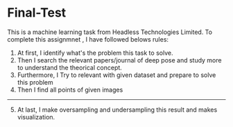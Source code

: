 # Final-Test
This is a machine learning task from Headless Technologies Limited. 
To complete this assignmnet , I have followed belows rules:
1. At first, I identify what's the problem this task to solve.
2. Then I search the relevant papers/journal of deep pose and study more to understand the theorical concept.
3. Furthermore, I Try to relevant with given dataset and prepare to solve this problem
4. Then I find all points of given images 
--- 
5. At last, I make oversampling and undersampling this result and makes visualization.
